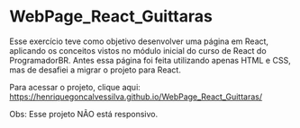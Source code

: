 # WebPage_React_Guittaras
Esse exercício teve como objetivo desenvolver uma página em React, aplicando os conceitos vistos no módulo inicial do curso de React do ProgramadorBR. Antes essa página foi feita utilizando apenas HTML e CSS, mas de desafiei a migrar o projeto para React. 

Para acessar o projeto, clique aqui: https://henriquegoncalvessilva.github.io/WebPage_React_Guittaras/

Obs: Esse projeto NÃO está responsivo.
